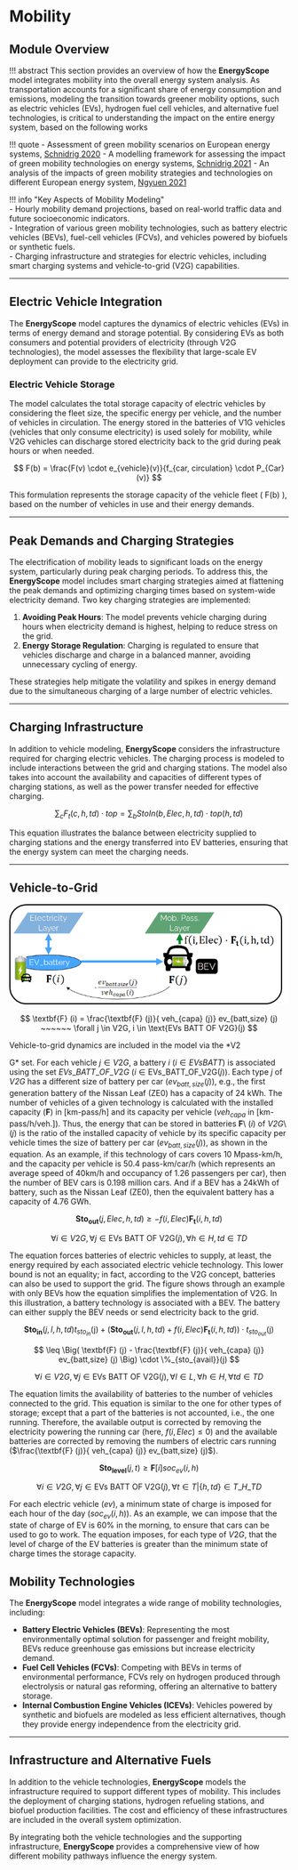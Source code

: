 # Mobility

## Module Overview

!!! abstract 
    This section provides an overview of how the **EnergyScope** model integrates mobility into the overall energy system analysis. As transportation accounts for a significant share of energy consumption and emissions, modeling the transition towards greener mobility options, such as electric vehicles (EVs), hydrogen fuel cell vehicles, and alternative fuel technologies, is critical to understanding the impact on the entire energy system, based on the following works

!!! quote
    - Assessment of green mobility scenarios on European energy systems, [Schnidrig 2020](https://infoscience.epfl.ch/entities/publication/aa5cf738-10cc-4fbd-94ff-62a30998190a)
    - A modelling framework for assessing the impact of green mobility technologies on energy systems, [Schnidrig 2021](https://infoscience.epfl.ch/entities/publication/d521fe41-b873-46da-b4b3-8d31938d3df5)
    - An analysis of the impacts of green mobility strategies and technologies on different European energy system, [Ngyuen 2021](https://infoscience.epfl.ch/entities/publication/bf57ffc4-51fb-4f31-822c-ee51ceb79e39)


!!! info "Key Aspects of Mobility Modeling"  
    - Hourly mobility demand projections, based on real-world traffic data and future socioeconomic indicators.  
    - Integration of various green mobility technologies, such as battery electric vehicles (BEVs), fuel-cell vehicles (FCVs), and vehicles powered by biofuels or synthetic fuels.  
    - Charging infrastructure and strategies for electric vehicles, including smart charging systems and vehicle-to-grid (V2G) capabilities.  

---

## Electric Vehicle Integration

The **EnergyScope** model captures the dynamics of electric vehicles (EVs) in terms of energy demand and storage potential. By considering EVs as both consumers and potential providers of electricity (through V2G technologies), the model assesses the flexibility that large-scale EV deployment can provide to the electricity grid.

### Electric Vehicle Storage

The model calculates the total storage capacity of electric vehicles by considering the fleet size, the specific energy per vehicle, and the number of vehicles in circulation. The energy stored in the batteries of V1G vehicles (vehicles that only consume electricity) is used solely for mobility, while V2G vehicles can discharge stored electricity back to the grid during peak hours or when needed.

$$
F(b) = \frac{F(v) \cdot e_{vehicle}(v)}{f_{car, circulation} \cdot P_{Car}(v)}
$$

This formulation represents the storage capacity of the vehicle fleet \( F(b) \), based on the number of vehicles in use and their energy demands.

---

## Peak Demands and Charging Strategies

The electrification of mobility leads to significant loads on the energy system, particularly during peak charging periods. To address this, the **EnergyScope** model includes smart charging strategies aimed at flattening the peak demands and optimizing charging times based on system-wide electricity demand. Two key charging strategies are implemented:

1. **Avoiding Peak Hours**: The model prevents vehicle charging during hours when electricity demand is highest, helping to reduce stress on the grid.  
2. **Energy Storage Regulation**: Charging is regulated to ensure that vehicles discharge and charge in a balanced manner, avoiding unnecessary cycling of energy.

These strategies help mitigate the volatility and spikes in energy demand due to the simultaneous charging of a large number of electric vehicles.

---

## Charging Infrastructure

In addition to vehicle modeling, **EnergyScope** considers the infrastructure required for charging electric vehicles. The charging process is modeled to include interactions between the grid and charging stations. The model also takes into account the availability and capacities of different types of charging stations, as well as the power transfer needed for effective charging.

$$
\sum_c F_t(c,h,td) \cdot top = \sum_b StoIn(b,Elec,h,td) \cdot top(h,td)
$$

This equation illustrates the balance between electricity supplied to charging stations and the energy transferred into EV batteries, ensuring that the energy system can meet the charging needs.

---


## Vehicle-to-Grid

![Illustrative example of a V2G implementation.](../../images/ESTD/model_formulation/v2gAndBatteries.png)

$$
\textbf{F} (i) = \frac{\textbf{F} (j)}{ veh_{capa} (j)} ev_{batt,size} (j)  ~~~~~~ \forall  j \in  V2G, i \in \text{EVs BATT OF V2G}(j)
$$

Vehicle-to-grid dynamics are included in the model via the *V2

G* set. For each vehicle $j \in V2G$, a battery $i$ ($i \in EVs BATT$) is associated using the set $EVs\_BATT\_OF\_V2G$ ($i \in \text{EVs\_BATT\_OF\_V2G}(j)$). Each type $j$ of *V2G* has a different size of battery per car ($ev_{batt,size}(j)$), e.g., the first generation battery of the Nissan Leaf (ZE0) has a capacity of 24 kWh. The number of vehicles of a given technology is calculated with the installed capacity (**F**) in [km-pass/h] and its capacity per vehicle ($veh_{capa}$ in [km-pass/h/veh.]). Thus, the energy that can be stored in batteries **F**\ ($i$) of *V2G*\ ($j$) is the ratio of the installed capacity of vehicle by its specific capacity per vehicle times the size of battery per car ($ev_{batt,size}(j)$), as shown in the equation. As an example, if this technology of cars covers 10 Mpass-km/h, and the capacity per vehicle is 50.4 pass-km/car/h (which represents an average speed of 40km/h and occupancy of 1.26 passengers per car), then the number of BEV cars is 0.198 million cars. And if a BEV has a 24kWh of battery, such as the Nissan Leaf (ZE0), then the equivalent battery has a capacity of 4.76 GWh.

$$
\textbf{Sto}_\textbf{out} (j,Elec,h,td) \geq - f(i,Elec) \textbf{F}_\textbf{t} (i,h,td) 
$$

$$
\forall i \in V2G , \forall j \in \text{EVs BATT OF V2G}(j), \forall h \in H, td \in TD 
$$

The equation forces batteries of electric vehicles to supply, at least, the energy required by each associated electric vehicle technology. This lower bound is not an equality; in fact, according to the V2G concept, batteries can also be used to support the grid. The figure shows through an example with only BEVs how the equation simplifies the implementation of V2G. In this illustration, a battery technology is associated with a BEV. The battery can either supply the BEV needs or send electricity back to the grid.

$$
\textbf{Sto}_\textbf{in} (j,l,h,td)t_{sto_{in}}(\text{j}) + \Big(\textbf{Sto}_\textbf{out}(j,l,h,td) + f(i,Elec) \textbf{F}_\textbf{t} (i,h,td) \Big) \cdot t_{sto_{out}}(\text{j})
$$

$$
\leq \Big( \textbf{F} (j) - \frac{\textbf{F} (j)}{ veh_{capa} (j)} ev_{batt,size} (j) \Big) \cdot \%_{sto_{avail}}(j)
$$

$$
\forall i \in V2G , \forall j \in \text{EVs BATT OF V2G}(j) , \forall l \in L, \forall h \in H, \forall td \in TD
$$

The equation limits the availability of batteries to the number of vehicles connected to the grid. This equation is similar to the one for other types of storage; except that a part of the batteries is not accounted, i.e., the one running. Therefore, the available output is corrected by removing the electricity powering the running car (here, $f(i,Elec) \leq 0$) and the available batteries are corrected by removing the numbers of electric cars running ($\frac{\textbf{F} (j)}{ veh_{capa} (j)} ev_{batt,size} (j)$).

$$
\textbf{Sto}_\textbf{level} (j,t) \geq \textbf{F}[i] soc_{ev}(i,h)
$$

$$
\forall i \in V2G , \forall j \in \text{EVs BATT OF V2G}(j) , \forall t \in T| \{h,td\} \in T\_H\_TD
$$

For each electric vehicle ($ev$), a minimum state of charge is imposed for each hour of the day ($soc_{ev}(i,h)$). As an example, we can impose that the state of charge of EV is 60% in the morning, to ensure that cars can be used to go to work. The equation imposes, for each type of $V2G$, that the level of charge of the EV batteries is greater than the minimum state of charge times the storage capacity.

## Mobility Technologies

The **EnergyScope** model integrates a wide range of mobility technologies, including:

- **Battery Electric Vehicles (BEVs)**: Representing the most environmentally optimal solution for passenger and freight mobility, BEVs reduce greenhouse gas emissions but increase electricity demand.  
- **Fuel Cell Vehicles (FCVs)**: Competing with BEVs in terms of environmental performance, FCVs rely on hydrogen produced through electrolysis or natural gas reforming, offering an alternative to battery storage.  
- **Internal Combustion Engine Vehicles (ICEVs)**: Vehicles powered by synthetic and biofuels are modeled as less efficient alternatives, though they provide energy independence from the electricity grid.

---

## Infrastructure and Alternative Fuels

In addition to the vehicle technologies, **EnergyScope** models the infrastructure required to support different types of mobility. This includes the deployment of charging stations, hydrogen refueling stations, and biofuel production facilities. The cost and efficiency of these infrastructures are included in the overall system optimization.

By integrating both the vehicle technologies and the supporting infrastructure, **EnergyScope** provides a comprehensive view of how different mobility pathways influence the energy system.
